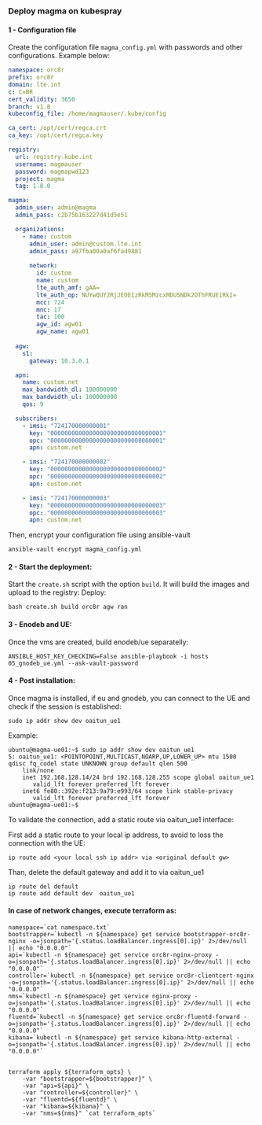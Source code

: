 ### Deploy magma on kubespray 


#### 1 - Configuration file
Create the configuration file `magma_config.yml` with passwords and other configurations.  Example below:

```yaml
namespace: orc8r 
prefix: orc8r
domain: lte.int
c: C=BR
cert_validity: 3650
branch: v1.8
kubeconfig_file: /home/magmauser/.kube/config

ca_cert: /opt/cert/regca.crt
ca_key: /opt/cert/regca.key

registry:
  url: registry.kube.int
  username: magmauser
  password: magmapwd123
  project: magma
  tag: 1.8.0

magma:
  admin_user: admin@magma
  admin_pass: c2b75b163227d41d5e51

  organizations:
    - name: custom
      admin_user: admin@custom.lte.int
      admin_pass: a97fba00a0af6fad9881
  
      network:
        id: custom 
        name: custom 
        lte_auth_amf: gAA=
        lte_auth_op: NUYwQUY2RjJEOEIzRkM5MzcxMDU5NDk2OThFRUE1RkI=
        mcc: 724
        mnc: 17
        tac: 100
        agw_id: agw01
        agw_name: agw01
  
  agw:
    s1:
      gateway: 10.3.0.1

  apn: 
    name: custom.net
    max_bandwidth_dl: 100000000
    max_bandwidth_ul: 100000000
    qos: 9

  subscribers:
    - imsi: "724170000000001"
      key: "00000000000000000000000000000001"
      opc: "00000000000000000000000000000001"
      apn: custom.net

    - imsi: "724170000000002"
      key: "00000000000000000000000000000002"
      opc: "00000000000000000000000000000002"
      apn: custom.net

    - imsi: "724170000000003"
      key: "00000000000000000000000000000003"
      opc: "00000000000000000000000000000003"
      apn: custom.net
```

Then, encrypt your configuration file using ansible-vault
```shell
ansible-vault encrypt magma_config.yml
```

#### 2 - Start the deployment:

Start the `create.sh` script with the option `build`. It will build the images and upload to the registry:
Deploy:
```shell
bash create.sh build orc8r agw ran

```


#### 3 - Enodeb and UE:
Once the vms are created, build enodeb/ue separatelly:
```shell
ANSIBLE_HOST_KEY_CHECKING=False ansible-playbook -i hosts 05_gnodeb_ue.yml --ask-vault-password
```

#### 4 - Post installation:
Once magma is installed, if eu and gnodeb, you can connect to the UE and check if the session is established:
```shell
sudo ip addr show dev oaitun_ue1
```

Example:
```log
ubuntu@magma-ue01:~$ sudo ip addr show dev oaitun_ue1
5: oaitun_ue1: <POINTOPOINT,MULTICAST,NOARP,UP,LOWER_UP> mtu 1500 qdisc fq_codel state UNKNOWN group default qlen 500
    link/none 
    inet 192.168.128.14/24 brd 192.168.128.255 scope global oaitun_ue1
       valid_lft forever preferred_lft forever
    inet6 fe80::392e:f213:9a79:e993/64 scope link stable-privacy 
       valid_lft forever preferred_lft forever
ubuntu@magma-ue01:~$ 
```

To validate the connection, add a static route via oaitun_ue1 interface:

First add a static route to your local ip address, to avoid to loss the connection with the UE:
```shell
ip route add <your local ssh ip addr> via <original default gw>
```

Than, delete the default gateway and add it to via oaitun_ue1
```shell
ip route del default
ip route add default dev  oaitun_ue1
```

#### In case of network changes, execute terraform as:
```shell
namespace=`cat namespace.txt`
bootstrapper=`kubectl -n ${namespace} get service bootstrapper-orc8r-nginx -o=jsonpath='{.status.loadBalancer.ingress[0].ip}' 2>/dev/null || echo "0.0.0.0"` 
api=`kubectl -n ${namespace} get service orc8r-nginx-proxy -o=jsonpath='{.status.loadBalancer.ingress[0].ip}' 2>/dev/null || echo "0.0.0.0"`
controller=`kubectl -n ${namespace} get service orc8r-clientcert-nginx -o=jsonpath='{.status.loadBalancer.ingress[0].ip}' 2>/dev/null || echo "0.0.0.0"`
nms=`kubectl -n ${namespace} get service nginx-proxy -o=jsonpath='{.status.loadBalancer.ingress[0].ip}' 2>/dev/null || echo "0.0.0.0"`
fluentd=`kubectl -n ${namespace} get service orc8r-fluentd-forward -o=jsonpath='{.status.loadBalancer.ingress[0].ip}' 2>/dev/null || echo "0.0.0.0"`
kibana=`kubectl -n ${namespace} get service kibana-http-external -o=jsonpath='{.status.loadBalancer.ingress[0].ip}' 2>/dev/null || echo "0.0.0.0"`


terraform apply ${terraform_opts} \
    -var "bootstrapper=${bootstrapper}" \
    -var "api=${api}" \
    -var "controller=${controller}" \
    -var "fluentd=${fluentd}" \
    -var "kibana=${kibana}" \
    -var "nms=${nms}" `cat terraform_opts`
```


